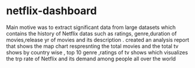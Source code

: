 # netflix-dashboard
Main  motive  was  to  extract  significant data  from  large datasets  which  contains the history of Netflix datas such as ratings, genre,duration of movies,release yr of movies and its description . created  an analysis report that shows the map chart respresnting the total movies and the total  tv shows by country wise , top 10 genre ,ratings of tv shows which visualizes the trp rate of Netflix and its demand among people all over the world
